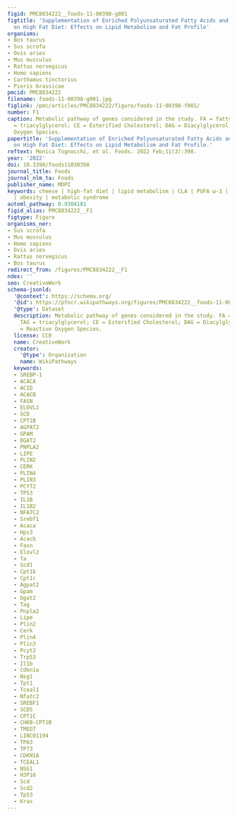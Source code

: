 ```yaml
---
figid: PMC8834222__foods-11-00398-g001
figtitle: 'Supplementation of Enriched Polyunsaturated Fatty Acids and CLA Cheese
  on High Fat Diet: Effects on Lipid Metabolism and Fat Profile'
organisms:
- Bos taurus
- Sus scrofa
- Ovis aries
- Mus musculus
- Rattus norvegicus
- Homo sapiens
- Carthamus tinctorius
- Pieris brassicae
pmcid: PMC8834222
filename: foods-11-00398-g001.jpg
figlink: /pmc/articles/PMC8834222/figure/foods-11-00398-f001/
number: F1
caption: Metabolic pathway of genes considered in the study. FA = fatty acids; TAG
  = triacylglycerol; CE = Esterified Cholesterol; DAG = Diacylglycerol; ROS = Reactive
  Oxygen Species.
papertitle: 'Supplementation of Enriched Polyunsaturated Fatty Acids and CLA Cheese
  on High Fat Diet: Effects on Lipid Metabolism and Fat Profile.'
reftext: Monica Tognocchi, et al. Foods. 2022 Feb;11(3):398.
year: '2022'
doi: 10.3390/foods11030398
journal_title: Foods
journal_nlm_ta: Foods
publisher_name: MDPI
keywords: cheese | high-fat diet | lipid metabolism | CLA | PUFA ω-3 | inflammation
  | obesity | metabolic syndrome
automl_pathway: 0.9304181
figid_alias: PMC8834222__F1
figtype: Figure
organisms_ner:
- Sus scrofa
- Mus musculus
- Homo sapiens
- Ovis aries
- Rattus norvegicus
- Bos taurus
redirect_from: /figures/PMC8834222__F1
ndex: ''
seo: CreativeWork
schema-jsonld:
  '@context': https://schema.org/
  '@id': https://pfocr.wikipathways.org/figures/PMC8834222__foods-11-00398-g001.html
  '@type': Dataset
  description: Metabolic pathway of genes considered in the study. FA = fatty acids;
    TAG = triacylglycerol; CE = Esterified Cholesterol; DAG = Diacylglycerol; ROS
    = Reactive Oxygen Species.
  license: CC0
  name: CreativeWork
  creator:
    '@type': Organization
    name: WikiPathways
  keywords:
  - SREBP-1
  - ACACA
  - ACID
  - ACACB
  - FASN
  - ELOVL2
  - SCD
  - CPT1B
  - AGPAT2
  - GPAM
  - DGAT2
  - PNPLA2
  - LIPE
  - PLIN2
  - CERK
  - PLIN4
  - PLIN3
  - PCYT2
  - TP53
  - IL1B
  - IL1B2
  - NFATC2
  - Srebf1
  - Acaca
  - Hps3
  - Acacb
  - Fasn
  - Elovl2
  - fa
  - Scd1
  - Cpt1b
  - Cpt1c
  - Agpat2
  - Gpam
  - Dgat2
  - Tag
  - Pnpla2
  - Lipe
  - Plin2
  - Cerk
  - Plin4
  - Plin3
  - Pcyt2
  - Trp53
  - Il1b
  - Cdkn1a
  - Nsg1
  - Tpt1
  - Tceal1
  - Nfatc2
  - SREBF1
  - SCD5
  - CPT1C
  - CHKB-CPT1B
  - TMED7
  - LINC01194
  - TP63
  - TP73
  - CDKN1A
  - TCEAL1
  - NSG1
  - H3P16
  - Scd
  - Scd2
  - Tp53
  - Kras
---
```


